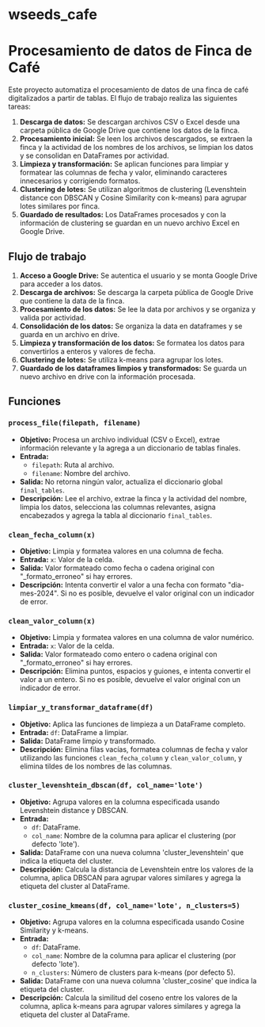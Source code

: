 # wseeds_cafe
# Procesamiento de datos de Finca de Café

Este proyecto automatiza el procesamiento de datos de una finca de café digitalizados a partir de tablas. El flujo de trabajo realiza las siguientes tareas:

1. **Descarga de datos:** Se descargan archivos CSV o Excel desde una carpeta pública de Google Drive que contiene los datos de la finca.
2. **Procesamiento inicial:** Se leen los archivos descargados, se extraen la finca y la actividad de los nombres de los archivos, se limpian los datos y se consolidan en DataFrames por actividad.
3. **Limpieza y transformación:** Se aplican funciones para limpiar y formatear las columnas de fecha y valor, eliminando caracteres innecesarios y corrigiendo formatos.
4. **Clustering de lotes:** Se utilizan algoritmos de clustering (Levenshtein distance con DBSCAN y Cosine Similarity con k-means) para agrupar lotes similares por finca.
5. **Guardado de resultados:** Los DataFrames procesados y con la información de clustering se guardan en un nuevo archivo Excel en Google Drive.

## Flujo de trabajo

1. **Acceso a Google Drive:** Se autentica el usuario y se monta Google Drive para acceder a los datos.
2. **Descarga de archivos:** Se descarga la carpeta pública de Google Drive que contiene la data de la finca.
3. **Procesamiento de los datos:** Se lee la data por archivos y se organiza y valida por actividad.
4. **Consolidación de los datos:** Se organiza la data en dataframes y se guarda en un archivo en drive.
5. **Limpieza y transformación de los datos:** Se formatea los datos para convertirlos a enteros y valores de fecha.
6. **Clustering de lotes:** Se utiliza k-means para agrupar los lotes.
7. **Guardado de los dataframes limpios y transformados:** Se guarda un nuevo archivo en drive con la información procesada.

## Funciones

### `process_file(filepath, filename)`

* **Objetivo:** Procesa un archivo individual (CSV o Excel), extrae información relevante y la agrega a un diccionario de tablas finales.
* **Entrada:**
    * `filepath`: Ruta al archivo.
    * `filename`: Nombre del archivo.
* **Salida:** No retorna ningún valor, actualiza el diccionario global `final_tables`.
* **Descripción:** Lee el archivo, extrae la finca y la actividad del nombre, limpia los datos, selecciona las columnas relevantes, asigna encabezados y agrega la tabla al diccionario `final_tables`.

### `clean_fecha_column(x)`

* **Objetivo:** Limpia y formatea valores en una columna de fecha.
* **Entrada:** `x`: Valor de la celda.
* **Salida:** Valor formateado como fecha o cadena original con "_formato_erroneo" si hay errores.
* **Descripción:** Intenta convertir el valor a una fecha con formato "dia-mes-2024". Si no es posible, devuelve el valor original con un indicador de error.

### `clean_valor_column(x)`

* **Objetivo:** Limpia y formatea valores en una columna de valor numérico.
* **Entrada:** `x`: Valor de la celda.
* **Salida:** Valor formateado como entero o cadena original con "_formato_erroneo" si hay errores.
* **Descripción:** Elimina puntos, espacios y guiones, e intenta convertir el valor a un entero. Si no es posible, devuelve el valor original con un indicador de error.

### `limpiar_y_transformar_dataframe(df)`

* **Objetivo:** Aplica las funciones de limpieza a un DataFrame completo.
* **Entrada:** `df`: DataFrame a limpiar.
* **Salida:** DataFrame limpio y transformado.
* **Descripción:** Elimina filas vacías, formatea columnas de fecha y valor utilizando las funciones `clean_fecha_column` y `clean_valor_column`, y elimina tildes de los nombres de las columnas.

### `cluster_levenshtein_dbscan(df, col_name='lote')`

* **Objetivo:** Agrupa valores en la columna especificada usando Levenshtein distance y DBSCAN.
* **Entrada:**
    * `df`: DataFrame.
    * `col_name`: Nombre de la columna para aplicar el clustering (por defecto 'lote').
* **Salida:** DataFrame con una nueva columna 'cluster_levenshtein' que indica la etiqueta del cluster.
* **Descripción:** Calcula la distancia de Levenshtein entre los valores de la columna, aplica DBSCAN para agrupar valores similares y agrega la etiqueta del cluster al DataFrame.

### `cluster_cosine_kmeans(df, col_name='lote', n_clusters=5)`

* **Objetivo:** Agrupa valores en la columna especificada usando Cosine Similarity y k-means.
* **Entrada:**
    * `df`: DataFrame.
    * `col_name`: Nombre de la columna para aplicar el clustering (por defecto 'lote').
    * `n_clusters`: Número de clusters para k-means (por defecto 5).
* **Salida:** DataFrame con una nueva columna 'cluster_cosine' que indica la etiqueta del cluster.
* **Descripción:** Calcula la similitud del coseno entre los valores de la columna, aplica k-means para agrupar valores similares y agrega la etiqueta del cluster al DataFrame.